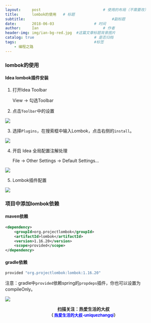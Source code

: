 ```yaml
---
layout:     post             				# 使用的布局（不需要改）
title:      lombok的使用   # 标题 
subtitle:    					  				#副标题
date:       2018-06-03 					# 时间
author:     Ian                  			# 作者
header-img: img/ian-bg-red.jpg	#这篇文章标题背景图片
catalog: true                        	# 是否归档
tags:                              		#标签
    - 编程之路
---
```


### lombok的使用

#### Idea lombok插件安装

1. 打开Idea Toolbar

   View -> 勾选Toolbar

2. 点击`Toolbar`中的设置

![](http://uniquezhangqi.oss-cn-shenzhen.aliyuncs.com/blog/2018-06-03-idea-toolbar-1.jpg)

3. 选择`Plugins`，在搜索框中输入Lombok，点击右侧的`install`。

![](http://uniquezhangqi.oss-cn-shenzhen.aliyuncs.com/blog/2018-06-03-idea-install-lombok-1.png)

4. 开启 Idea 全局配置注解处理

	File -> Other Settings -> Default Settings...

![](http://uniquezhangqi.oss-cn-shenzhen.aliyuncs.com/blog/2018-06-03-idea-annotation-processing-1.png)

5. Lombok插件配置

![](http://uniquezhangqi.oss-cn-shenzhen.aliyuncs.com/blog/2018-06-03-idea-lombok-conf-1.png)

### 项目中添加lombok依赖
#### maven依赖
```xml
<dependency>
    <groupId>org.projectlombok</groupId>
    <artifactId>lombok</artifactId>
    <version>1.16.20</version>
    <scope>provided</scope>
</dependency>
```

#### gradle依赖

```groovy
provided "org.projectlombok:lombok:1.16.20"
```

注意：gradle中`provided`依赖spring的`propdeps`插件，你也可以设置为compileOnly。


![](https://ws3.sinaimg.cn/large/006tKfTcgy1fqj5aochgoj309k09kmwz.jpg)
<b><center>扫描关注：热爱生活的大叔</center>
<b><center><font size="2">（ <font size="2" color="#0000FF">热爱生活的大叔-uniquezhangqi</font><font size="2">）</font>